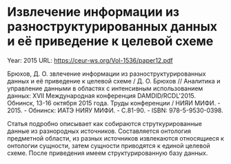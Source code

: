 #  Извлечение информации из разноструктурированных данных и её приведение к целевой схеме

Year: 2015
URL: https://ceur-ws.org/Vol-1536/paper12.pdf

Брюхов, Д. О. звлечение информации из разноструктурированных данных и её приведение к целевой схеме / Д. О. Брюхов // Аналитика и управление данными в областях с интенсивным использованием данных: XVII Международная конференция DAMDID/RCDL'2015. Обнинск, 13-16 октября 2015 года. Труды конференции / НИЯИ МИФИ. - 2015. - Обнинск: ИАТЭ НИЯУ МИФИ. - С.81-90. - ISBN: 978-5-9530-0398.

Статья подробно описывает как собираются струткурированные данные из разнородных источников. Составляется онтология предметной области, из разных источников извлекаются относящиеся к онтологии сущности, затем сущности приводятся к единой целевой схеме. После приведения имеем структурированную базу данных.